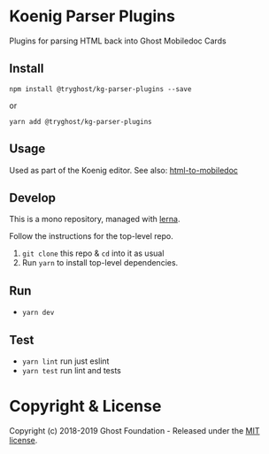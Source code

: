 # Koenig Parser Plugins

Plugins for parsing HTML back into Ghost Mobiledoc Cards

## Install

`npm install @tryghost/kg-parser-plugins --save`

or

`yarn add @tryghost/kg-parser-plugins`


## Usage

Used as part of the Koenig editor. See also: [html-to-mobiledoc](https://github.com/TryGhost/Ghost-SDK/tree/master/packages/html-to-mobiledoc)


## Develop

This is a mono repository, managed with [lerna](https://lernajs.io/).

Follow the instructions for the top-level repo.
1. `git clone` this repo & `cd` into it as usual
2. Run `yarn` to install top-level dependencies.


## Run

- `yarn dev`


## Test

- `yarn lint` run just eslint
- `yarn test` run lint and tests


# Copyright & License

Copyright (c) 2018-2019 Ghost Foundation - Released under the [MIT license](LICENSE).
